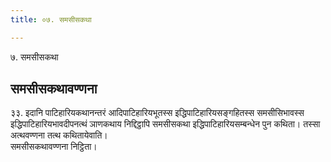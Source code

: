 ```yaml
---
title: ०७. समसीसकथा

---
```

७. समसीसकथा  


## समसीसकथावण्णना

३३. इदानि पाटिहारियकथानन्तरं आदिपाटिहारियभूतस्स इद्धिपाटिहारियसङ्गहितस्स समसीसिभावस्स इद्धिपाटिहारियभावदीपनत्थं ञाणकथाय निद्दिट्ठापि समसीसकथा इद्धिपाटिहारियसम्बन्धेन पुन कथिता। तस्सा अत्थवण्णना तत्थ कथितायेवाति।  
समसीसकथावण्णना निट्ठिता।  
